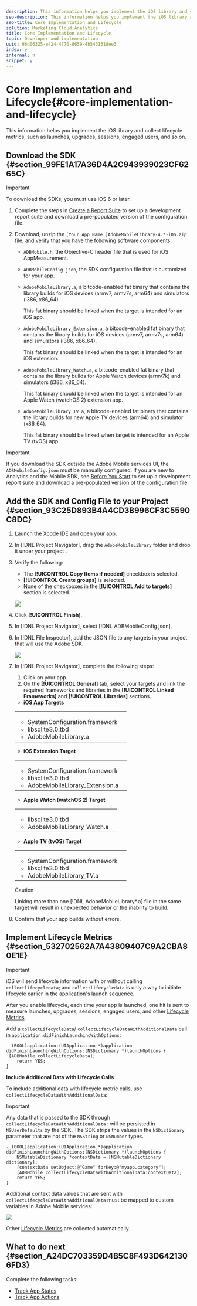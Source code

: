 ```yaml
---
description: This information helps you implement the iOS library and collect lifecycle metrics, such as launches, upgrades, sessions, engaged users, and so on.
seo-description: This information helps you implement the iOS library and collect lifecycle metrics, such as launches, upgrades, sessions, engaged users, and so on.
seo-title: Core Implementation and Lifecycle
solution: Marketing Cloud,Analytics
title: Core Implementation and Lifecycle
topic: Developer and implementation
uuid: 96d06325-e424-4770-8659-4b5431318ee3
index: y
internal: n
snippet: y
---
```


# Core Implementation and Lifecycle{#core-implementation-and-lifecycle}

This information helps you implement the iOS library and collect lifecycle metrics, such as launches, upgrades, sessions, engaged users, and so on.

## Download the SDK {#section_99FE1A17A36D4A2C943939023CF6265C}

>[!IMPORTANT]
>
>To download the SDKs, you must use iOS 6 or later.

1. Complete the steps in [Create a Report Suite](../getting-started/requirements.md#section_7BC602ED1ABA42C6AB722F506B5219F3) to set up a development report suite and download a pre-populated version of the configuration file. 
1. Download, unzip the `[Your_App_Name_]AdobeMobileLibrary-4.*-iOS.zip` file, and verify that you have the following software components:

    * `ADBMobile.h`, the Objective-C header file that is used for iOS AppMeasurement. 
    * `ADBMobileConfig.json`, the SDK configuration file that is customized for your app. 
    * `AdobeMobileLibrary.a`, a bitcode-enabled fat binary that contains the library builds for iOS devices (armv7, armv7s, arm64) and simulators (i386, x86_64).

      This fat binary should be linked when the target is intended for an iOS app. 
    
    * `AdobeMobileLibrary_Extension.a`, a bitcode-enabled fat binary that contains the library builds for iOS devices (armv7, armv7s, arm64) and simulators (i386, x86_64).

      This fat binary should be linked when the target is intended for an iOS extension. 
    
    * `AdobeMobileLibrary_Watch.a`, a bitcode-enabled fat binary that contains the library builds for Apple Watch devices (armv7k) and simulators (i386, x86_64).

      This fat binary should be linked when the target is intended for an Apple Watch (watchOS 2) extension app. 
    
    * `AdobeMobileLibrary_TV.a`, a bitcode-enabled fat binary that contains the library builds for new Apple TV devices (arm64) and simulator (x86_64).

      This fat binary should be linked when target is intended for an Apple TV (tvOS) app.

>[!IMPORTANT]
>
>If you download the SDK outside the Adobe Mobile services UI, the `ADBMobileConfig.json` must be manually configured. If you are new to Analytics and the Mobile SDK, see [Before You Start](../getting-started/requirements.md#concept_2FA4E790CA1646FFB44488CF017821DE) to set up a development report suite and download a pre-populated version of the configuration file.

## Add the SDK and Config File to your Project {#section_93C25D893B4A4CD3B996CF3C5590C8DC}

1. Launch the Xcode IDE and open your app. 
1. In [!DNL Project Navigator], drag the `AdobeMobileLibrary` folder and drop it under your project . 
1. Verify the following:

    * The **[!UICONTROL Copy Items if needed]** checkbox is selected. 
    * **[!UICONTROL Create groups]** is selected. 
    * None of the checkboxes in the **[!UICONTROL Add to targets]** section is selected.

   ![](assets/step_3.png)

1. Click **[!UICONTROL Finish]**. 
1. In [!DNL Project Navigator], select [!DNL ADBMobileConfig.json]. 
1. In [!DNL File Inspector], add the JSON file to any targets in your project that will use the Adobe SDK.

   ![](assets/step_4.png)

1. In [!DNL Project Navigator], complete the following steps:

    1. Click on your app. 
    1. On the **[!UICONTROL General]** tab, select your targets and link the required frameworks and libraries in the **[!UICONTROL Linked Frameworks]** and **[!UICONTROL Libraries]** sections.

    * **iOS App Targets**

    <table id="table_E5E0850AD1594D2ABB92F4329E5626C1"> 
    <tbody> 
    <tr> 
    <td colname="col1"> 
        <ul id="ul_C8E220AEF15145659DDCAE41CFC23929"> 
        <li id="li_DFAC3B19E69F4EE4A4FE24F9D5DD4F2F"> <span class="filepath"> SystemConfiguration.framework </span> </li> 
        <li id="li_DA0DF984C2694DCC848C85755603AA64"> <span class="filepath"> libsqlite3.0.tbd </span> </li> 
        <li id="li_2E4C38802BE44121B5627BA33AE11BAB"> <span class="filepath"> AdobeMobileLibrary.a </span> </li> 
        </ul> </td> 
    <td colname="col2"> <p> <img id="image_B08E0FF9AEC448DBB5F016F0042E4392" href="assets/step_5_ios.png" /> </p> </td> 
    </tr> 
    </tbody> 
    </table>

    * **iOS Extension Target**

    <table id="table_29E09B34E6864460B6F6F5D231F48113"> 
    <tbody> 
    <tr> 
    <td colname="col1"> 
        <ul id="ul_4E9696FA12D64C9AA94747806956D7BE"> 
        <li id="li_A49F5E211DCC4B54B52E3C454C088E9F"> <span class="filepath"> SystemConfiguration.framework </span> </li> 
        <li id="li_57174162080A40B1969B2E53568F8684"> <span class="filepath"> libsqlite3.0.tbd </span> </li> 
        <li id="li_62E5A48836FB4842B8E54CEFFE6C5D3A"> <span class="filepath"> AdobeMobileLibrary_Extension.a </span> </li> 
        </ul> </td> 
    <td colname="col2"> <p> <img id="image_EB845DC5079F46769C97540A60B70B52" href="assets/step_5_extension.png" /> </p> </td> 
    </tr> 
    </tbody> 
    </table>

    * **Apple Watch (watchOS 2) Target**

    <table id="table_DC939D231FFC44B5B2A58AFC9500A1F2"> 
    <tbody> 
    <tr> 
    <td colname="col1"> 
        <ul id="ul_DECC3162506A4897984997532A4E296C"> 
        <li id="li_6314B1DC7B874EC9BAC797727B68C0BF"> <span class="filepath"> libsqlite3.0.tbd </span> </li> 
        <li id="li_B2381BC7231342DFB6AADA58A0BE46B2"> <span class="filepath"> AdobeMobileLibrary_Watch.a </span> </li> 
        </ul> </td> 
    <td colname="col2"> <p> <img id="image_41F42C5CE67A444BABC0DA9C4AE3FDF9" href="assets/step_5_watch.png" /> </p> </td> 
    </tr> 
    </tbody> 
    </table>

    * **Apple TV (tvOS) Target**

    <table id="table_C2336EAA980E4A568A3F42C6A65CE5A1"> 
    <tbody> 
    <tr> 
    <td colname="col1"> 
        <ul id="ul_0F4D1F67021349598461030E2B80BAFB"> 
        <li id="li_68D05123271C43058C7980CFF2DDED0E"> <span class="filepath"> SystemConfiguration.framework </span> </li> 
        <li id="li_DDEAC69C483A4BD397392B425FF78835"> <span class="filepath"> libsqlite3.0.tbd </span> </li> 
        <li id="li_CB32A1A68642409586D01976CAECCEB9"> <span class="filepath"> AdobeMobileLibrary_TV.a </span> </li> 
        </ul> </td> 
    <td colname="col2"> <p> <img id="image_619FC49CF3144384B3751A34EABEEBF5" href="assets/step_5_tv.png" /> </p> </td> 
    </tr> 
    </tbody> 
    </table>

    >[!CAUTION]
    >
    >Linking more than one [!DNL AdobeMobileLibrary*.a] file in the same target will result in unexpected behavior or the inability to build.

1. Confirm that your app builds without errors.

## Implement Lifecycle Metrics {#section_532702562A7A43809407C9A2CBA80E1E}

>[!IMPORTANT]
>
>iOS will send lifecycle information with or without calling `collectlifecycledata`; and `collectlifecycledata` is only a way to initiate lifecycle earlier in the application's launch sequence.

After you enable lifecycle, each time your app is launched, one hit is sent to measure launches, upgrades, sessions, engaged users, and other [Lifecycle Metrics](../metrics.md#concept_77CA5CEB51D1418FB98EC7C044682A05).

Add a `collectLifecycleData`/ `collectLifecycleDataWithAdditionalData` call in `application:didFinishLaunchingWithOptions`:

```
- (BOOL)application:(UIApplication *)application didFinishLaunchingWithOptions:(NSDictionary *)launchOptions { 
 [ADBMobile collectLifecycleData]; 
    return YES; 
}
```

**Include Additional Data with Lifecycle Calls**

To include additional data with lifecycle metric calls, use `collectLifecycleDataWithAdditionalData`:

>[!IMPORTANT]
>
>Any data that is passed to the SDK through `collectLifecycleDataWithAdditionalData:` will be persisted in `NSUserDefaults` by the SDK. The SDK strips the values in the `NSDictionary` parameter that are not of the `NSString` or `NSNumber` types.

```
- (BOOL)application:(UIApplication *)application didFinishLaunchingWithOptions:(NSDictionary *)launchOptions { 
    NSMutableDictionary *contextData = [NSMutableDictionary dictionary]; 
    [contextData setObject:@"Game" forKey:@"myapp.category"]; 
    [ADBMobile collectLifecycleDataWithAdditionalData:contextData]; 
    return YES; 
}
```

Additional context data values that are sent with `collectLifecycleDataWithAdditionalData` must be mapped to custom variables in Adobe Mobile services: 

![](assets/map-variable-lifecycle.png)

Other [Lifecycle Metrics](../metrics.md#concept_77CA5CEB51D1418FB98EC7C044682A05) are collected automatically.

## What to do next {#section_A24DC703359D4B5C8F493D6421306FD3}

Complete the following tasks:

* [Track App States](../analytics-main/states.md#concept_580D3025776249AA9A7AD0724CA98B6A) 
* [Track App Actions](../analytics-main/actions.md#concept_8927250075434D6DBEE7E63C89755D3F)
